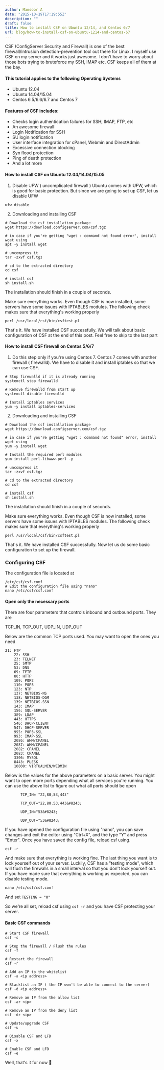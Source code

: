 ```yaml
---
author: Mansoor A
date: "2015-10-19T17:19:55Z"
description: ""
draft: false
title: How to install CSF on Ubuntu 12/14, and Centos 6/7
url: blog/how-to-install-csf-on-ubuntu-1214-and-centos-67
---
```



CSF (ConfigServer Security and Firewall) is one of the best firewall/Intrusion detection-prevention tool out there for Linux. I myself use CSF on my server and it works just awesome. I don't have to worry about those bots trying to bruteforce my SSH, IMAP etc. CSF keeps all of them at the bay.

#### This tutorial applies to the following Operating Systems

  * Ubuntu 12.04
  * Ubuntu 14.04/15.04
  * Centos 6.5/6.6/6.7 and Centos 7

#### Features of CSF includes:

  * Checks login authentication failures for SSH, IMAP, FTP, etc
  * An awesome firewall
  * Login Notification for SSH
  * SU login notification
  * User interface integration for cPanel, Webmin and DirectAdmin
  * Excessive connection blocking
  * Syn flood protection
  * Ping of death protection
  * And a lot more

#### How to install CSF on Ubuntu 12.04/14.04/15.05

  1. Disable UFW ( uncomplicated firewall ) Ubuntu comes with UFW, which is good for basic protection. But since we are going to set up CSF, let us disable UFW 
```
ufw disable
```

  2. Downloading and installing CSF 
```
# Download the csf installation package
wget https://download.configserver.com/csf.tgz

# in case if you're getting "wget : command not found error", install wget using
apt -y install wget

# uncompress it
tar -zxvf csf.tgz

# cd to the extracted directory
cd csf

# install csf
sh install.sh
```
The installation should finish in a couple of seconds.
    
Make sure everything works. Even though CSF is now installed, some servers have some issues with IPTABLES modules. The following check makes sure that everything's working properly 

```
perl /usr/local/csf/bin/csftest.pl
```
    
That's it. We have installed CSF successfully. We will talk about basic configuration of CSF at the end of this post. Feel free to skip to the last part
    
#### How to install CSF firewall on Centos 5/6/7
    
1. Do this step only if you're using Centos 7. Centos 7 comes with another firewall ( firewalld). We have to disable it and install iptables so that we can use CSF. 
      
```
# Stop firewalld if it is already running
systemctl stop firewalld

# Remove firewalld from start up
systemctl disable firewalld

# Install iptables services
yum -y install iptables-services
```
    
2. Downloading and installing CSF 
```
# Download the csf installation package
wget https://download.configserver.com/csf.tgz

# in case if you're getting "wget : command not found" error, install wget using
yum -y install wget

# Install the required perl modules
yum install perl-libwww-perl -y

# uncompress it 
tar -zxvf csf.tgz 

# cd to the extracted directory 
cd csf 

# install csf 
sh install.sh
```
        
The installation should finish in a couple of seconds.
        
Make sure everything works. Even though CSF is now installed, some servers have some issues with IPTABLES modules. The following check makes sure that everything's working properly 
```
perl /usr/local/csf/bin/csftest.pl
```
        
That's it. We have installed CSF successfully. Now let us do some basic configuration to set up the firewall.
        
### Configuring CSF
        
The configuration file is located at
        
```
/etc/csf/csf.conf
# Edit the configuration file using "nano"
nano /etc/csf/csf.conf
```
        
#### Open only the necessary ports
        
There are four parameters that controls inbound and outbound ports. They are
  
TCP\_IN, TCP\_OUT, UDP\_IN, UDP\_OUT
        
Below are the common TCP ports used. You may want to open the ones you need.
        
```
21: FTP
	22: SSH
	23: TELNET
	25: SMTP
	53: DNS
	69: TFTP
	80: HTTP
	109: POP2
	110: POP3
	123: NTP
	137: NETBIOS-NS
	138: NETBIOS-DGM
	139: NETBIOS-SSN
	143: IMAP
	156: SQL-SERVER
	389: LDAP
	443: HTTPS
	546: DHCP-CLIENT
	547: DHCP-SERVER
	995: POP3-SSL
	993: IMAP-SSL
	2086: WHM/CPANEL
	2087: WHM/CPANEL
	2082: CPANEL
	2083: CPANEL
	3306: MYSQL
	8443: PLESK
	10000: VIRTUALMIN/WEBMIN
```
        
Below is the values for the above parameters on a basic server. You might want to open more ports depending what all services you're running. You can use the above list to figure out what all ports should be open
 
 ```
        TCP_IN= "22,80,53,443"
        
        TCP_OUT="22,80,53,443&#8243;
        
        UDP_IN="53&#8243;
        
        UDP_OUT="53&#8243;
 ```
        
If you have opened the configuration file using "nano", you can save changes and exit the editor using "Ctrl+X", and the type "Y" and press "Enter". Once you have saved the config file, reload csf using.
        
```
csf -r
```
        
And make sure that everything is working fine. The last thing you want is to lock yourself out of your server. Luckily, CSF has a "testing mode", which will flush the firewalls in a small interval so that you don't lock yourself out. If you have made sure that everything is working as expected, you can disable testing mode.
        
```
nano /etc/csf/csf.conf
```
        
And set `TESTING = "0"`
        
So we're all set, reload csf using `csf -r` and you have CSF protecting your server.
        
#### Basic CSF commands
        
```
# Start CSF firewall
csf -s

# Stop the firewall / Flush the rules
csf -f

# Restart the firewall
csf -r

# Add an IP to the whitelist
csf -a <ip address>

# Blacklist an IP ( the IP won't be able to connect to the server)
csf -d <ip address>

# Remove an IP from the allow list
csf -ar <ip>

# Remove an IP from the deny list
csf -dr <ip>

# Update/upgrade CSF
csf -u

# Disable CSF and LFD
csf -x

# Enable CSF and LFD 
csf -e
```
        
Well, that's it for now 🙂

